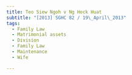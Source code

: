 ```yaml
---
title: Teo Siew Ngoh v Ng Hock Huat
subtitle: "[2013] SGHC 82 / 19\_April\_2013"
tags:
  - Family Law
  - Matrimonial assets
  - Division
  - Family Law
  - Maintenance
  - Wife

---
```


